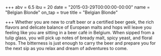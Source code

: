 +++
abv = 6.5
ibu = 20
date = "2015-03-29T00:00:00-00:00"
name = "Belgian Blonde"
on_tap = true
title = "Belgian Blonde"

+++
Whether you are new to craft beer or a certified beer geek, the rich flavors and delicate balance of European malts and hops will leave you feeling like you are sitting in a beer café in Belgium. When sipped from a tulip glass, you will pick up notes of bready malt, spicy yeast, and floral hops. The bitterness is just enough to carry the beer and prepare you for the next sip as you relax and dream of adventures to come.